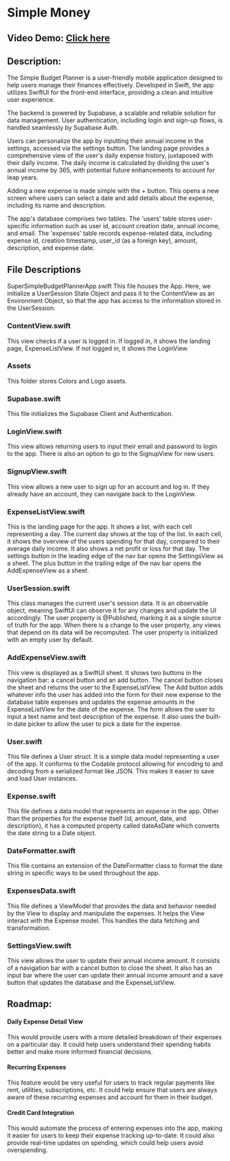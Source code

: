 # Simple Money
## Video Demo:  [Click here](https://youtu.be/JPBNKzk2Pvs)
## Description:
The Simple Budget Planner is a user-friendly mobile application designed to help users manage their finances effectively. Developed in Swift, the app utilizes SwiftUI for the front-end interface, providing a clean and intuitive user experience.

The backend is powered by Supabase, a scalable and reliable solution for data management. User authentication, including login and sign-up flows, is handled seamlessly by Supabase Auth.

Users can personalize the app by inputting their annual income in the settings, accessed via the settings button. The landing page provides a comprehensive view of the user's daily expense history, juxtaposed with their daily income. The daily income is calculated by dividing the user's annual income by 365, with potential future enhancements to account for leap years.

Adding a new expense is made simple with the + button. This opens a new screen where users can select a date and add details about the expense, including its name and description.

The app's database comprises two tables. The 'users' table stores user-specific information such as user id, account creation date, annual income, and email. The 'expenses' table records expense-related data, including expense id, creation timestamp, user_id (as a foreign key), amount, description, and expense date.

## File Descriptions
SuperSimpleBudgetPlannerApp.swift
This file houses the App. Here, we initialize a UserSession State Object and pass it to the ContentView as an Environment Object, so that the app has access to the information stored in the UserSession.

### ContentView.swift
This view checks if a user is logged in. If logged in, it shows the landing page, ExpenseListView. If not logged in, it shows the LoginView.

### Assets
This folder stores Colors and Logo assets.

### Supabase.swift
This file initializes the Supabase Client and Authentication.

### LoginView.swift
This view allows returning users to input their email and password to login to the app. There is also an option to go to the SignupView for new users.

### SignupView.swift
This view allows a new user to sign up for an account and log in. If they already have an account, they can navigate back to the LoginView.

### ExpenseListView.swift
This is the landing page for the app. It shows a list, with each cell representing a day. The current day shows at the top of the list. In each cell, it shows the overview of the users spending for that day, compared to their average daily income. It also shows a net profit or loss for that day. The settings button in the leading edge of the nav bar opens the SettingsView as a sheet. The plus button in the trailing edge of the nav bar opens the AddExpenseView as a sheet.

### UserSession.swift
This class manages the current user's session data. It is an observable object, meaning SwiftUI can observe it for any changes and update the UI accordingly. The user property is @Published, marking it as a single source of truth for the app. When there is a change to the user property, any views that depend on its data will be recomputed. The user property is initialized with an empty user by default.

### AddExpenseView.swift
This view is displayed as a SwiftUI sheet. It shows two buttons in the navigation bar: a cancel button and an add button. The cancel button closes the sheet and returns the user to the ExpenseListView. The Add button adds whatever info the user has added into the form for their new expense to the database table expenses and updates the expense amounts in the ExpenseListView for the date of the expense. The form allows the user to input a text name and text description of the expense. It also uses the built-in date picker to allow the user to pick a date for the expense.

### User.swift
This file defines a User struct. It is a simple data model representing a user of the app. It conforms to the Codable protocol allowing for encoding to and decoding from a serialized format like JSON. This makes it easier to save and load User instances.

### Expense.swift
This file defines a data model that represents an expense in the app. Other than the properties for the expense itself (id, amount, date, and description), it has a computed property called dateAsDate which converts the date string to a Date object.

### DateFormatter.swift
This file contains an extension of the DateFormatter class to format the date string in specific ways to be used throughout the app.

### ExpensesData.swift
This file defines a ViewModel that provides the data and behavior needed by the View to display and manipulate the expenses. It helps the View interact with the Expense model. This handles the data fetching and transformation.

### SettingsView.swift
This view allows the user to update their annual income amount. It consists of a navigation bar with a cancel button to close the sheet. It also has an input bar where the user can update their annual income amount and a save button that updates the database and the ExpenseListView.

## Roadmap:

#### Daily Expense Detail View
This would provide users with a more detailed breakdown of their expenses on a particular day. It could help users understand their spending habits better and make more informed financial decisions.

#### Recurring Expenses
This feature would be very useful for users to track regular payments like rent, utilities, subscriptions, etc. It could help ensure that users are always aware of these recurring expenses and account for them in their budget.

#### Credit Card Integration
This would automate the process of entering expenses into the app, making it easier for users to keep their expense tracking up-to-date. It could also provide real-time updates on spending, which could help users avoid overspending.
